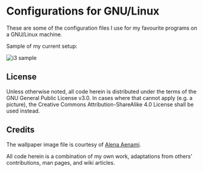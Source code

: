 # Configurations for GNU/Linux

These are some of the configuration files I use for my favourite programs on a GNU/Linux machine.

Sample of my current setup:

![i3 sample](https://raw.githubusercontent.com/protesilaos/dotfiles/master/Pictures/i3-sample.png)

## License

Unless otherwise noted, all code herein is distributed under the terms of the GNU General Public License v3.0. In cases where that cannot apply (e.g. a picture), the Creative Commons Attribution-ShareAlike 4.0 License shall be used instead.

## Credits

The wallpaper image file is courtesy of [Alena Aenami](https://www.artstation.com/aenamiart).

All code herein is a combination of my own work, adaptations from others' contributions, man pages, and wiki articles.
